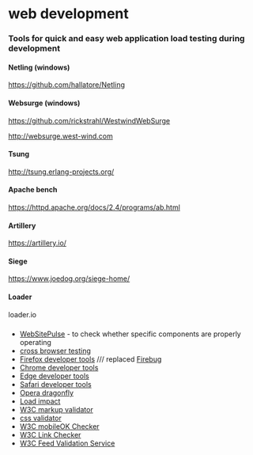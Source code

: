 # web development


### Tools for quick and easy web application load testing during development

#### Netling (windows)
https://github.com/hallatore/Netling


#### Websurge (windows)
https://github.com/rickstrahl/WestwindWebSurge

http://websurge.west-wind.com

#### Tsung
http://tsung.erlang-projects.org/

#### Apache bench
https://httpd.apache.org/docs/2.4/programs/ab.html

#### Artillery
https://artillery.io/

#### Siege
https://www.joedog.org/siege-home/


#### Loader
loader.io


### 

+ [WebSitePulse](https://www.websitepulse.com/) - to check whether specific components are properly operating
+ [cross browser testing](https://www.browserling.com/)
+ [Firefox developer tools](https://developer.mozilla.org/en-US/docs/Tools)  /// replaced [Firebug](https://getfirebug.com/)
+ [Chrome developer tools](https://developer.chrome.com/devtools)
+ [Edge developer tools](https://docs.microsoft.com/en-us/microsoft-edge/f12-devtools-guide)
+ [Safari developer tools](https://developer.apple.com/safari/tools/)
+ [Opera dragonfly](http://www.opera.com/dragonfly/)
+ [Load impact](https://loadimpact.com/)
+ [W3C markup validator](http://validator.w3.org/)
+ [css validator](http://jigsaw.w3.org/css-validator/)
+ [W3C mobileOK Checker](https://validator.w3.org/mobile)
+ [W3C Link Checker](https://validator.w3.org/checklink)
+ [W3C Feed Validation Service](https://validator.w3.org/)
